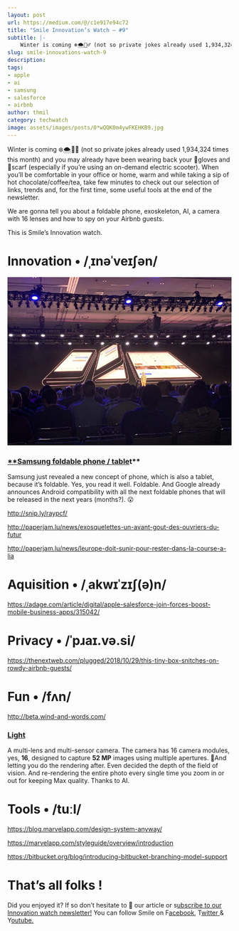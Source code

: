 ```yaml
---
layout: post
url: https://medium.com/@/c1e917e94c72
title: "Smile Innovation’s Watch — #9"
subtitle: |-
    Winter is coming ❄️🌨🧟‍♂️ (not so private jokes already used 1,934,324 times this month) and you may already have been wearing back your…
slug: smile-innovations-watch-9
description:
tags:
- apple
- ai
- samsung
- salesforce
- airbnb
author: thmil
category: techwatch
image: assets/images/posts/0*wQQK0m4ywFKEHKB9.jpg
---
```

Winter is coming ❄️🌨🧟‍♂️ (not so private jokes already used 1,934,324 times this month) and you may already have been wearing back your 🧤gloves and 🧣scarf (especially if you’re using an on-demand electric scooter). When you’ll be comfortable in your office or home, warm and while taking a sip of hot chocolate/coffee/tea, take few minutes to check out our selection of links, trends and, for the first time, some useful tools at the end of the newsletter.

We are gonna tell you about a foldable phone, exoskeleton, AI, a camera with 16 lenses and how to spy on your Airbnb guests.

This is Smile’s Innovation watch.

# Innovation • /ˌɪnəˈveɪʃən/

![](/assets/images/posts/0*wQQK0m4ywFKEHKB9.jpg)

### [**Samsung foldable phone / table](https://twitter.com/i/moments/1060537701991137280?utm_campaign=Smile%20Innovation%27s%20Watch&utm_medium=email&utm_source=Revue%20newsletter)t**

Samsung just revealed a new concept of phone, which is also a tablet, because it’s foldable. Yes, you read it well. Foldable. And Google already announces Android compatibility with all the next foldable phones that will be released in the next years (months?). 😮

http://snip.ly/raypcf/

http://paperjam.lu/news/exosquelettes-un-avant-gout-des-ouvriers-du-futur

http://paperjam.lu/news/leurope-doit-sunir-pour-rester-dans-la-course-a-lia

# Aquisition • /ˌakwɪˈzɪʃ(ə)n/

https://adage.com/article/digital/apple-salesforce-join-forces-boost-mobile-business-apps/315042/

# Privacy • /ˈpɹaɪ.və.si/

https://thenextweb.com/plugged/2018/10/29/this-tiny-box-snitches-on-rowdy-airbnb-guests/

# Fun • /fʌn/

http://beta.wind-and-words.com/

### [Light](https://light.co/?utm_campaign=Smile%20Innovation%27s%20Watch&utm_medium=email&utm_source=Revue%20newsletter)

A multi-lens and multi-sensor camera. The camera has 16 camera modules, yes, **16**, designed to capture **52 MP** images using multiple apertures. 📸And letting you do the rendering after. Even decided the depth of the field of vision. And re-rendering the entire photo every single time you zoom in or out for keeping Max quality. Thanks to AI.

# Tools • /tuːl/

https://blog.marvelapp.com/design-system-anyway/

https://marvelapp.com/styleguide/overview/introduction

https://bitbucket.org/blog/introducing-bitbucket-branching-model-support

# That’s all folks !

Did you enjoyed it? If so don’t hesitate to 👏 our article or s[ubscribe to our Innovation watch newsletter!](https://www.getrevue.co/profile/smileinnovation)
You can follow Smile on F[acebook,](https://www.facebook.com/smileopensource) T[witter ](https://www.twitter.com/GroupeSmile)& Y[outube.](http://www.youtube.com/user/SmileOpenSource)


